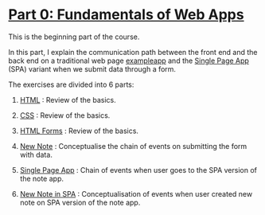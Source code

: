 # [Part 0: Fundamentals of Web Apps](https://fullstackopen.com/en/part0)

This is the beginning part of the course.

In this part, I explain the communication path between the front end and the back end
on a traditional web page [exampleapp](https://studies.cs.helsinki.fi/exampleapp/notes) and the [Single Page App](https://studies.cs.helsinki.fi/exampleapp/spa) (SPA) variant when we submit data through a form.

The exercises are divided into 6 parts:

1. [HTML](https://fullstackopen.com/en/part0/fundamentals_of_web_apps#exercises-0-1-0-6:~:text=for%20that%20part.-,0.1%3A%20HTML,-Review%20the%20basics) : Review of the basics.

2. [CSS](https://fullstackopen.com/en/part0/fundamentals_of_web_apps#exercises-0-1-0-6:~:text=read%20the%20tutorial-,0.2%3A%20CSS,-Review%20the%20basics) : Review of the basics.

3. [HTML Forms](https://fullstackopen.com/en/part0/fundamentals_of_web_apps#exercises-0-1-0-6:~:text=read%20the%20tutorial-,0.3%3A%20HTML%20forms,-Learn%20about%20the) : Review of the basics.

4. [New Note](0.4-New-Note.md) : Conceptualise the chain of events on submitting the form with data.

5. [Single Page App](0.5-SPA.md) : Chain of events when user goes to the SPA version of the note app.

6. [New Note in SPA](<0.6-New-Note(SPA).md>) : Conceptualisation of events when user created new note on SPA version of the note app.

